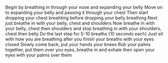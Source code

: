 Begin by breathing in through your nose and expanding your belly
Move on to expanding your belly and passing it through your chest
Then start dropping your chest breahting before dropping your belly breathing
Next just breathe in with your belly, chest and shoulders
Now breathe in with your belly, chest then shoulders and stop breathing in with your shoulders, chest then belly
Do the last step for 5-10 breaths (10 seconds each)
Just sit with how you are breathing after you finish your breaths with your eyes closed
Slowly come back, put your hands your knees
Rub your palms together, put them over you eyes, breathe in and exhale then open your eyes with your palms over them
